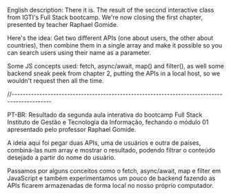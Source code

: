 English description: 
There it is. The result of the second interactive class from IGTI's Full Stack bootcamp. We're now closing the first chapter, presented by teacher Raphael Gomide.

Here's the idea: Get two different APIs (one about users, the other about countries), then combine them in a single array and make it possible so you can search users using their name as a parameter.

Some JS concepts used: fetch, async/await, map() and filter(), as well some backend sneak peek from chapter 2, putting the APIs in a local host, so we wouldn't request then all the time.

//--------------------------------------------------------------------------------------------

PT-BR:
Resultado da segunda aula interativa do bootcamp Full Stack Instituto de Gestão e Tecnologia da Informação, fechando o módulo 01 apresentado pelo professor Raphael Gomide.

A ideia aqui foi pegar duas APIs, uma de usuários e outra de países, combiná-las num array e mostrar o resultado, podendo filtrar o conteúdo desejado a partir do nome do usuário.

Passamos por alguns conceitos como o fetch, async/await, map e filter em JavaScript e também experimentamos um pouco de backend fazendo as APIs ficarem armazenadas de forma local no nosso próprio computador.
